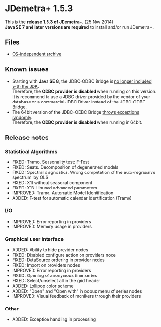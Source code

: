 # JDemetra+ 1.5.3

This is the **release 1.5.3 of JDemetra+**. (25 Nov 2014)  
**Java SE 7 and later versions are required** to install and/or run JDemetra+.

## Files

* [OS-independent archive](https://joinup.ec.europa.eu/nexus/content/repositories/releases/eu/europa/ec/joinup/sat/nbdemetra-app/1.5.3/nbdemetra-app-1.5.3.zip)

## Known issues

* Starting with **Java SE 8**, the JDBC-ODBC Bridge is [no longer included with the JDK](http://docs.oracle.com/javase/7/docs/technotes/guides/jdbc/bridge.html).  
Therefore, the **ODBC provider is disabled** when running on this version. It is recommend to use a JDBC driver provided by the vendor of your database or a commercial JDBC Driver instead of the JDBC-ODBC Bridge.
* The 64bit version of the JDBC-ODBC Bridge [throws exceptions randomly](https://bugs.openjdk.java.net/browse/JDK-8038751).  
Therefore, the **ODBC provider is disabled** when running in 64bit.

## Release notes

### Statistical Algorithms

* FIXED: Tramo. Seasonality test: F-Test 
* FIXED: Seats. Decomposition of degenerated models
* FIXED: Spectral diagnostics. Wrong computation of the auto-regressive spectrum: by OLS
* FIXED: X11 without seasonal component
* FIXED: X13. Unused advanced parameters
* IMPROVED: Tramo. Automatic Model Identification
* ADDED: F-test for automatic calendar identification (Tramo)

### I/O

* IMPROVED: Error reporting in providers
* IMPROVED: Memory usage in providers

### Graphical user interface

* ADDED: Ability to hide provider nodes
* FIXED: Disabled configure action on providers node
* FIXED: DataSource ordering in provider nodes
* FIXED: Import on providers nodes
* IMPROVED: Error reporting in providers
* FIXED: Opening of anonymous time series
* FIXED: Select/unselect all in the grid header
* ADDED: Lollipop color scheme
* ADDED: "Open" and "Open with" in popup menu of series nodes
* IMPROVED: Visual feedback of monikers through their providers

### Other

* ADDED: Exception handling in processing

